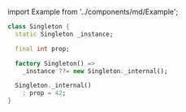 import Example from '../components/md/Example';

<Example flutter>

```dart
class Singleton {
  static Singleton _instance;

  final int prop;

  factory Singleton() =>
    _instance ??= new Singleton._internal();

  Singleton._internal()
    : prop = 42;
}
```

</Example>
